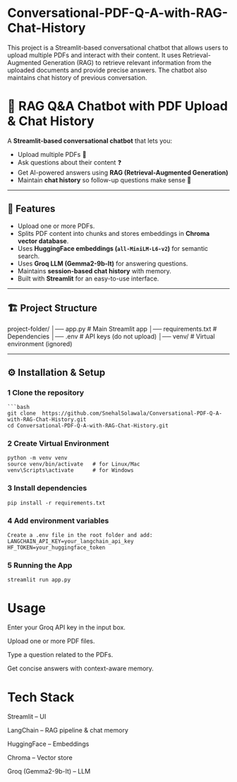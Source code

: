 # Conversational-PDF-Q-A-with-RAG-Chat-History
This project is a Streamlit-based conversational chatbot that allows users to upload multiple PDFs and interact with their content. It uses Retrieval-Augmented Generation (RAG) to retrieve relevant information from the uploaded documents and provide precise answers. The chatbot also maintains chat history of previous conversation.


# 📘 RAG Q&A Chatbot with PDF Upload & Chat History

A **Streamlit-based conversational chatbot** that lets you:
- Upload multiple PDFs 📄
- Ask questions about their content ❓
- Get AI-powered answers using **RAG (Retrieval-Augmented Generation)**
- Maintain **chat history** so follow-up questions make sense 🔄

---

## 🚀 Features
- Upload one or more PDFs.
- Splits PDF content into chunks and stores embeddings in **Chroma vector database**.
- Uses **HuggingFace embeddings (`all-MiniLM-L6-v2`)** for semantic search.
- Uses **Groq LLM (Gemma2-9b-It)** for answering questions.
- Maintains **session-based chat history** with memory.
- Built with **Streamlit** for an easy-to-use interface.

---

## 🏗️ Project Structure
project-folder/
│── app.py # Main Streamlit app
│── requirements.txt # Dependencies
│── .env # API keys (do not upload)
│── venv/ # Virtual environment (ignored)




---

## ⚙️ Installation & Setup

### 1️ Clone the repository
    ```bash
    git clone  https://github.com/SnehalSolawala/Conversational-PDF-Q-A-with-RAG-Chat-History.git
    cd Conversational-PDF-Q-A-with-RAG-Chat-History.git

### 2 Create Virtual Environment
    python -m venv venv
    source venv/bin/activate   # for Linux/Mac
    venv\Scripts\activate      # for Windows

### 3 Install dependencies
    pip install -r requirements.txt

### 4 Add environment variables
    Create a .env file in the root folder and add:
    LANGCHAIN_API_KEY=your_langchain_api_key
    HF_TOKEN=your_huggingface_token
### 5 Running the App
    streamlit run app.py



# Usage
  
  Enter your Groq API key in the input box.
  
  Upload one or more PDF files.
  
  Type a question related to the PDFs.
  
  Get concise answers with context-aware memory.

# Tech Stack

  Streamlit – UI
  
  LangChain – RAG pipeline & chat memory
  
  HuggingFace – Embeddings
  
  Chroma – Vector store
  
  Groq (Gemma2-9b-It) – LLM
